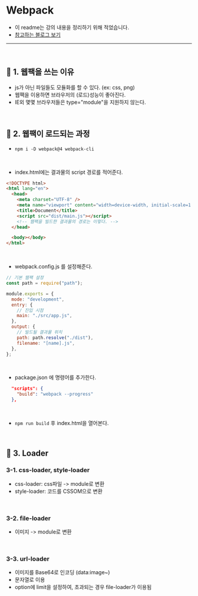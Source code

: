 # Webpack

- 이 readme는 강의 내용을 정리하기 위해 적었습니다.
- <a href="https://jeonghwan-kim.github.io/series/2019/12/10/frontend-dev-env-webpack-basic.html" target="_blank">참고하는 블로그 보기</a>

---

<br>

## 🎈 1. 웹팩을 쓰는 이유

- js가 아닌 파일들도 모듈화를 할 수 있다. (ex: css, png)
- 웹팩을 이용하면 브라우저의 (로드)성능이 좋아진다.
- IE외 몇몇 브라우저들은 type="module"을 지원하지 않는다.

<br>

## 🎈 2. 웹팩이 로드되는 과정

- `npm i -D webpack@4 webpack-cli`

<br>

- index.html에는 결과물의 script 경로를 적어준다.

```html
<!DOCTYPE html>
<html lang="en">
  <head>
    <meta charset="UTF-8" />
    <meta name="viewport" content="width=device-width, initial-scale=1.0" />
    <title>Document</title>
    <script src="dist/main.js"></script>
    <!-- 웹팩을 빌드한 결과물의 경로는 이렇다. -->
  </head>

  <body></body>
</html>
```

<br>

- webpack.config.js 를 설정해준다.

```js
// 기본 웹팩 설정
const path = require("path");

module.exports = {
  mode: "development",
  entry: {
    // 진입 시점
    main: "./src/app.js",
  },
  output: {
    // 빌드될 결과물 위치
    path: path.resolve("./dist"),
    filename: "[name].js",
  },
};
```

<br>

- package.json 에 명령어를 추가한다.

```json
  "scripts": {
    "build": "webpack --progress"
  },
```

<br>

- `npm run build` 후 index.html을 열어본다.

<br>

## 🎈 3. Loader

### 3-1. css-loader, style-loader

- css-loader: css파일 -> module로 변환
- style-loader: 코드를 CSSOM으로 변환

<br>

### 3-2. file-loader

- 이미지 -> module로 변환

<br>

### 3-3. url-loader

- 이미지를 Base64로 인코딩 (data:image~)
- 문자열로 이용
- option에 limit을 설정하여, 초과되는 경우 file-loader가 이용됨
